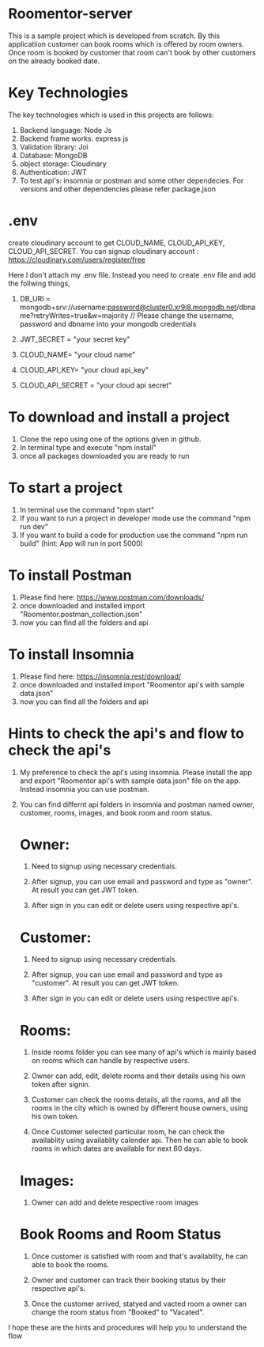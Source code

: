 # Roomentor-server

This is a sample project which is developed from scratch. By this applicatiion customer can book rooms which is offered by room owners. Once room is booked by customer that room can't book by other customers on the already booked date.

# Key Technologies

The key technologies which is used in this projects are follows:

1. Backend language: Node Js
2. Backend frame works: express js
3. Validation library: Joi
4. Database: MongoDB
5. object storage: Cloudinary
6. Authentication: JWT
7. To test api's: insomnia or postman
   and some other dependecies. For versions and other dependencies please refer package.json

# .env

create cloudinary account to get CLOUD_NAME, CLOUD_API_KEY, CLOUD_API_SECRET. You can signup cloudinary account : https://cloudinary.com/users/register/free

Here I don't attach my .env file. Instead you need to create .env file and add the follwing things,

1. DB_URI = mongodb+srv://username:password@cluster0.xr9i8.mongodb.net/dbname?retryWrites=true&w=majority // Please change the username, password and dbname into your mongodb credentials

2. JWT_SECRET = "your secret key"

3. CLOUD_NAME= "your cloud name"

4. CLOUD_API_KEY= "your cloud api_key"

5. CLOUD_API_SECRET = "your cloud api secret"

# To download and install a project

1. Clone the repo using one of the options given in github.
2. In terminal type and execute "npm install"
3. once all packages downloaded you are ready to run

# To start a project

1. In terminal use the command "npm start"
2. If you want to run a project in developer mode use the command "npm run dev"
3. If you want to build a code for production use the command "npm run build"
   (hint: App will run in port 5000)

# To install Postman

1. Please find here: https://www.postman.com/downloads/
2. once downloaded and installed import "Roomentor.postman_collection.json"
3. now you can find all the folders and api

# To install Insomnia

1. Please find here: https://insomnia.rest/download/
2. once downloaded and installed import "Roomentor api's with sample data.json"
3. now you can find all the folders and api

# Hints to check the api's and flow to check the api's

1.  My preference to check the api's using insomnia. Please install the app and export "Roomentor api's with sample data.json" file on the app. Instead insomnia you can use postman.

2.  You can find differnt api folders in insomnia and postman named owner, customer, rooms, images, and book room and room status.

    # Owner:

    1.  Need to signup using necessary credentials.

    2.  After signup, you can use email and password and type as "owner". At result you can get JWT token.

    3.  After sign in you can edit or delete users using respective api's.

    # Customer:

    1.  Need to signup using necessary credentials.

    2.  After signup, you can use email and password and type as "customer". At result you can get JWT token.

    3.  After sign in you can edit or delete users using respective api's.

    # Rooms:

    1.  Inside rooms folder you can see many of api's which is mainly based on rooms which can handle by respective users.

    2.  Owner can add, edit, delete rooms and their details using his own token after signin.

    3.  Customer can check the rooms details, all the rooms, and all the rooms in the city which is owned by different house owners, using his own token.

    4.  Once Customer selected particular room, he can check the availablity using availablity calender api. Then he can able to book rooms in which dates are available for next 60 days.

    # Images:

    1.  Owner can add and delete respective room images

    # Book Rooms and Room Status

    1.  Once customer is satisfied with room and that's availablity, he can able to book the rooms.

    2.  Owner and customer can track their booking status by their respective api's.

    3.  Once the customer arrived, statyed and vacted room a owner can change the room status from "Booked" to "Vacated".

I hope these are the hints and procedures will help you to understand the flow
